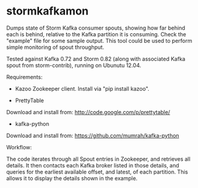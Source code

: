 stormkafkamon
=============

Dumps state of Storm Kafka consumer spouts, showing how far behind each is behind, relative to the Kafka partition it is consuming. Check the "example" file for some sample output. This tool could be used to perform simple monitoring of spout throughput.

Tested against Kafka 0.72 and Storm 0.82 (along with associated Kafka spout from storm-contrib), running on Ubunutu 12.04.

Requirements:

- Kazoo Zookeeper client. Install via "pip install kazoo".

- PrettyTable

Download and install from: http://code.google.com/p/prettytable/

- kafka-python

Download and install from: https://github.com/mumrah/kafka-python

Workflow:

The code iterates through all Spout entries in Zookeeper, and retrieves all details. It then contacts each Kafka broker listed in those details, and queries for the earliest available offset, and latest, of each partition. This allows it to display the details shown in the example.
